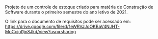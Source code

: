 Projeto de um controle de estoque criado para matéria de Construção de Software durante o primeiro semestre do ano letivo de 2021.

O link para o documento de requisitos pode ser acessado em: https://drive.google.com/file/d/1eWRVJJoOKBaV4NJHT-MoCcjoI1jn8Jkd/view?usp=sharing
